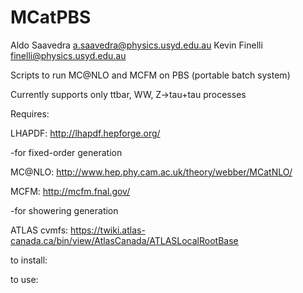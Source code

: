 MCatPBS
=======
Aldo Saavedra <a.saavedra@physics.usyd.edu.au>
Kevin Finelli <finelli@physics.usyd.edu.au>

Scripts to run MC@NLO and MCFM on PBS (portable batch system)

Currently supports only ttbar, WW, Z->tau+tau processes

Requires:

LHAPDF: http://lhapdf.hepforge.org/

-for fixed-order generation

MC@NLO: http://www.hep.phy.cam.ac.uk/theory/webber/MCatNLO/

MCFM:   http://mcfm.fnal.gov/

-for showering generation

ATLAS cvmfs: https://twiki.atlas-canada.ca/bin/view/AtlasCanada/ATLASLocalRootBase

to install:



to use: